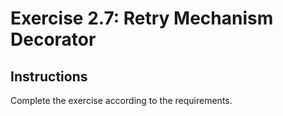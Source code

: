 # Exercise 2.7: Retry Mechanism Decorator

## Instructions

Complete the exercise according to the requirements.
